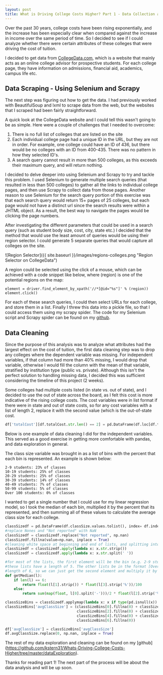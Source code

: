 ```yaml
---
layout: post
title: What is Driving College Costs Higher? Part 1 - Data Collection and Cleaning
---
```


Over the past 30 years, college costs have been rising exponentially, and the increase has been especially clear when
compared against the increase in income over the same period of time. So I decided to see if I could analyze whether there
were certain attributes of these colleges that were driving the cost of tuition.

I decided to get data from [CollegeData.com](https://www.collegedata.com/), which is a website that mainly acts 
as an online college advisor for prospective students. For each college page, they have information on admissions, financial aid, academics, campus life etc.

## Data Scraping - Using Selenium and Scrapy ##

The next step was figuring out how to get the data. I had previously worked with BeautifulSoup and lxml to scrape data from
the web, but the websites that I scraped had been fairly straightforward.

A quick look at the CollegeData website and I could tell this wasn't going to be as simple. Here were a couple of challenges that I needed to overcome:

1. There is no full list of colleges that are listed on the site
2. Each individual college page had a unique ID in the URL, but they are not in order. For example, one college could have an ID of 436, but there would be no colleges with an ID from 400-435. There was no pattern in how they selected ID's.
3. A search query cannot result in more than 500 colleges, as this exceeds their maximum query, and will return nothing.

I decided to delve deeper into using Selenium and Scrapy to try and tackle this problem. I used Selenium to generate multiple search queries (that resulted in less than 500 colleges) to gather all the links to individual college pages, and then use Scrapy to collect data from those pages. Another reason to use Selenium for the search query portion of this exercise was that each search query would return 15+ pages of 25 colleges, but each page would not have a distinct url since the search results were within a JHTML object. As a result, the best way to navigate the pages would be clicking the page numbers.

After investigating the different parameters that could be used in a search query (such as student body size, cost, city, state etc.) I decided that the method that would use the least amount of queries would be using their region selector. I could generate 5 separate queries that would capture all colleges on the site.

![Region Selector]({{ site.baseurl }}/images/regions-colleges.png "Region Selector on CollegeData")

A region could be selected using the click of a mouse, which can be achieved with a code snippet like below, where (region) is one of the potential regions on the map:

```
element = driver.find_element_by_xpath('//*[@id="%s"]' % (region))                   
element.click()
```

For each of these search queries, I could then select URLs for each college, and store them in a list. Finally I threw this data into a pickle file, so that I could access them using my scrapy spider. The code for my Selenium script and Scrapy spider can be found on my [github](https://github.com/kstern31/Whats-Driving-College-Costs-Higher).

## Data Cleaning ## 

Since the purpose of this analysis was to analyze what attributes had the largest effect on the cost of tuition, the first data cleaning step was to drop any colleges where the dependent variable was missing. For independent variables, if that column had more than 40% missing, I would drop that variable, otherwise I would fill the column with the mean of that variable, stratified by institution type (public vs. private). Although this isn't the perfect solution to handling missing data, I decided this was sufficient considering the timeline of this project (2 weeks).


Some colleges had multiple costs listed (in state vs. out of state), and I decided to use the out of state across the board, as I felt this cost is more indicative of the rising college costs. The cost variables were in list format if there were in state and out of state costs, so for any cost variables with a list of length 2, replace it with the second value (which is the out-of-state cost.

```python
df['totalCost'][df.totalCost.str.len() == 2] = pd.DataFrame(df.loc[df.totalCost.str.len() == 2].totalCost.values.tolist(), index= df.loc[df.totalCost.str.len() == 2].index)[1]
```

Below is one example of data cleaning I did for the independent variables. This served as a good exercise in getting more comfortable with pandas, and data exploration in general. 

The class size variable was brought in as a list of bins with the percent that each bin is represented. An example is shown below:

```
2-9 students: 23% of classes
10-19 students: 25% of classes
20-29 students: 25% of classes
30-39 students: 14% of classes
40-49 students: 7% of classes
50-99 students: 5% of classes
Over 100 students: 0% of classes
```

I wanted to get a single number that I could use for my linear regression model, so I took the median of each bin, multiplied it by the percent that its represented, and then summing all of these values to calculate the average class size for each college.
```python
classSizedf = pd.DataFrame(df.classSize.values.tolist(), index= df.index)
#replace Nones and "Not reported" with NaN
classSizedf = classSizedf.replace("Not reported", np.nan)
classSizedf.fillna(value=np.nan, inplace = True)
#cleaning white space at beginning and end of lists, and splitting into elements
classSizedf = classSizedf.apply(lambda x: x.str.strip())
classSizedf = classSizedf.apply(lambda x: x.str.split(' '))

#for most of the lists, the first element will be the bin (e.g. 2-9 students), and the third element will be the %.
#these lists have a length of 5. The other lists be in the format [Over 100 students: 0% of classes] and have a 
#length of 6, so we can just get the second element and multiply it by the 4th.
def getMedian(l):
    if len(l) == 6:
        return float(l[1].strip()) * float(l[3].strip('%'))/100
    else:
        return sum(map(float, l[0].split('-')))/2 * float(l[2].strip('%'))/100

classSizeBins = classSizedf.applymap(lambda x: x if type(pd.isnull(x)) == bool else getMedian(x))
classSizeBins['avgClassSize'] = (classSizeBins[0].fillna(0) + classSizeBins[1].fillna(0) + 
                                 classSizeBins[2].fillna(0) + classSizeBins[3].fillna(0) +
                                 classSizeBins[4].fillna(0) + classSizeBins[5].fillna(0) +
                                 classSizeBins[6].fillna(0))

df['avgClassSize'] = classSizeBins['avgClassSize']
df.avgClassSize.replace(0, np.nan, inplace = True)
```

The rest of my data exploration and cleaning can be found on my [github] (https://github.com/kstern31/Whats-Driving-College-Costs-Higher/tree/master/dataExploration).

Thanks for reading part 1! The next part of the process will be about the data analysis and will be up soon.

